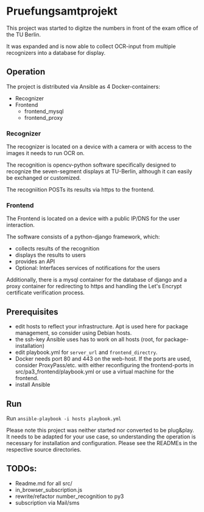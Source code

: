 # Pruefungsamtprojekt

This project was started to digitze the numbers in front of the exam office of the TU Berlin.

It was expanded and is now able to collect OCR-input from multiple recognizers into a database for display.

## Operation
The project is distributed via Ansible as 4 Docker-containers:
- Recognizer
- Frontend
  - frontend_mysql
  - frontend_proxy

### Recognizer
The recognizer is located on a device with a camera or with access to the images it needs to run OCR on.

The recognition is opencv-python software specifically designed to recognize the seven-segment displays at TU-Berlin, although it can easily be exchanged or customized.

The recogniition POSTs its results via https to the frontend.

### Frontend
The Frontend is located on a device with a public IP/DNS for the user interaction.

The software consists of a python-django framework, which:
- collects results of the recognition
- displays the results to users
- provides an API
- Optional: Interfaces services of notifications for the users

Additionally, there is a mysql container for the database of django and a proxy container
for redirecting to https and handling the Let's Encrypt certificate verification process.

## Prerequisites
- edit hosts to reflect your infrastructure. Apt is used here for package management, so consider using Debian hosts.
- the ssh-key Ansible uses has to work on all hosts (root, for package-installation)
- edit playbook.yml for `server_url` and `frontend_directry`.
- Docker needs port 80 and 443 on the web-host. If the ports are used, consider ProxyPass/etc. with either reconfiguring the frontend-ports in src/pa3_frontend/playbook.yml or use a virtual machine for the frontend.
- install Ansible

## Run
Run `ansible-playbook -i hosts playbook.yml`

Please note this project was neither started nor converted to be plug&play. 
It needs to be adapted for your use case, so understanding the operation is necessary 
for installation and configuration.
Please see the READMEs in the respective source directories. 

## TODOs:
- Readme.md for all src/
- in_browser_subscription.js
- rewrite/refactor number_recognition to py3
- subscription via Mail/sms

